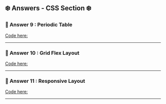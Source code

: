 ## ❄️ Answers - CSS Section ❄️

### 📖 Answer 9 : Periodic Table

[Code here: ]()

<hr/>

### 📖 Answer 10 : Grid Flex Layout

[Code here: ]()

<hr/>

### 📖 Answer 11 : Responsive Layout

[Code here: ]()

<hr/>
